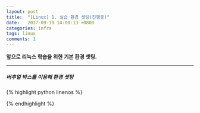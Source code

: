 ```yaml
---
layout: post
title:  "[Linux] 1. 실습 환경 셋팅(진행중)"
date:   2017-09-19 14:00:13 +0800
categories: infra
tags: linux
comments: 1
---
```

**앞으로 리눅스 학습을 위한 기본 환경 셋팅.**

---

##### 버추얼 박스를 이용해 환경 셋팅

{% highlight python linenos %}

{% endhighlight %}

